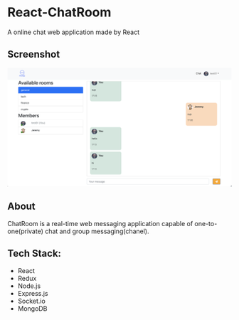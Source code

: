 # React-ChatRoom
A online chat web application made by React

## Screenshot
![screenshot](screenshot.png)
## About
ChatRoom is a real-time web messaging application capable of one-to-one(private) chat and group messaging(chanel).

## Tech Stack:
* React
* Redux
* Node.js
* Express.js
* Socket.io
* MongoDB
